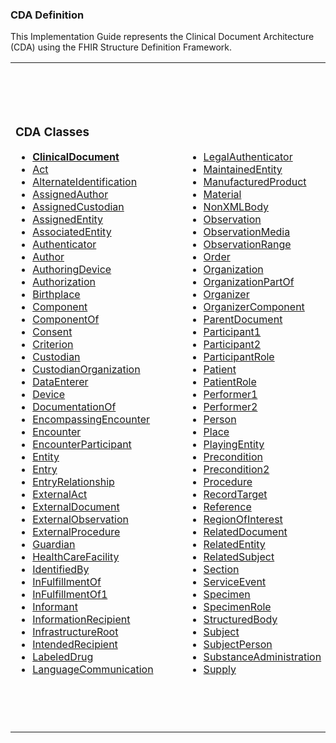 ### CDA Definition

This Implementation Guide represents the Clinical Document Architecture (CDA) using the FHIR Structure Definition Framework.
<table class="cda-table">
	<tbody>
	<tr>
		<td>
			<h3>CDA Classes</h3>
			<ul style="columns:2; column-gap:5em">
				<li><a href="StructureDefinition-ClinicalDocument.html"><strong>ClinicalDocument</strong></a></li>
				<li><a href="StructureDefinition-Act.html">Act</a></li>
				<li><a href="StructureDefinition-AlternateIdentification.html">AlternateIdentification</a></li>
				<li><a href="StructureDefinition-AssignedAuthor.html">AssignedAuthor</a></li>
				<li><a href="StructureDefinition-AssignedCustodian.html">AssignedCustodian</a></li>
				<li><a href="StructureDefinition-AssignedEntity.html">AssignedEntity</a></li>
				<li><a href="StructureDefinition-AssociatedEntity.html">AssociatedEntity</a></li>
				<li><a href="StructureDefinition-Authenticator.html">Authenticator</a></li>
				<li><a href="StructureDefinition-Author.html">Author</a></li>
				<li><a href="StructureDefinition-AuthoringDevice.html">AuthoringDevice</a></li>
				<li><a href="StructureDefinition-Authorization.html">Authorization</a></li>
				<li><a href="StructureDefinition-Birthplace.html">Birthplace</a></li>
				<li><a href="StructureDefinition-Component.html">Component</a></li>
				<li><a href="StructureDefinition-ComponentOf.html">ComponentOf</a></li>
				<li><a href="StructureDefinition-Consent.html">Consent</a></li>
				<li><a href="StructureDefinition-Criterion.html">Criterion</a></li>
				<li><a href="StructureDefinition-Custodian.html">Custodian</a></li>
				<li><a href="StructureDefinition-CustodianOrganization.html">CustodianOrganization</a></li>
				<li><a href="StructureDefinition-DataEnterer.html">DataEnterer</a></li>
				<li><a href="StructureDefinition-Device.html">Device</a></li>
				<li><a href="StructureDefinition-DocumentationOf.html">DocumentationOf</a></li>
				<li><a href="StructureDefinition-EncompassingEncounter.html">EncompassingEncounter</a></li>
				<li><a href="StructureDefinition-Encounter.html">Encounter</a></li>
				<li><a href="StructureDefinition-EncounterParticipant.html">EncounterParticipant</a></li>
				<li><a href="StructureDefinition-Entity.html">Entity</a></li>
				<li><a href="StructureDefinition-Entry.html">Entry</a></li>
				<li><a href="StructureDefinition-EntryRelationship.html">EntryRelationship</a></li>
				<li><a href="StructureDefinition-ExternalAct.html">ExternalAct</a></li>
				<li><a href="StructureDefinition-ExternalDocument.html">ExternalDocument</a></li>
				<li><a href="StructureDefinition-ExternalObservation.html">ExternalObservation</a></li>
				<li><a href="StructureDefinition-ExternalProcedure.html">ExternalProcedure</a></li>
				<li><a href="StructureDefinition-Guardian.html">Guardian</a></li>
				<li><a href="StructureDefinition-HealthCareFacility.html">HealthCareFacility</a></li>
				<li><a href="StructureDefinition-IdentifiedBy.html">IdentifiedBy</a></li>
				<li><a href="StructureDefinition-InFulfillmentOf.html">InFulfillmentOf</a></li>
				<li><a href="StructureDefinition-InFulfillmentOf1.html">InFulfillmentOf1</a></li>
				<li><a href="StructureDefinition-Informant.html">Informant</a></li>
				<li><a href="StructureDefinition-InformationRecipient.html">InformationRecipient</a></li>
				<li><a href="StructureDefinition-InfrastructureRoot.html">InfrastructureRoot</a></li>
				<li><a href="StructureDefinition-IntendedRecipient.html">IntendedRecipient</a></li>
				<li><a href="StructureDefinition-LabeledDrug.html">LabeledDrug</a></li>
				<li><a href="StructureDefinition-LanguageCommunication.html">LanguageCommunication</a></li>
				<li><a href="StructureDefinition-LegalAuthenticator.html">LegalAuthenticator</a></li>
				<li><a href="StructureDefinition-MaintainedEntity.html">MaintainedEntity</a></li>
				<li><a href="StructureDefinition-ManufacturedProduct.html">ManufacturedProduct</a></li>
				<li><a href="StructureDefinition-Material.html">Material</a></li>
				<li><a href="StructureDefinition-NonXMLBody.html">NonXMLBody</a></li>
				<li><a href="StructureDefinition-Observation.html">Observation</a></li>
				<li><a href="StructureDefinition-ObservationMedia.html">ObservationMedia</a></li>
				<li><a href="StructureDefinition-ObservationRange.html">ObservationRange</a></li>
				<li><a href="StructureDefinition-Order.html">Order</a></li>
				<li><a href="StructureDefinition-Organization.html">Organization</a></li>
				<li><a href="StructureDefinition-OrganizationPartOf.html">OrganizationPartOf</a></li>
				<li><a href="StructureDefinition-Organizer.html">Organizer</a></li>
				<li><a href="StructureDefinition-OrganizerComponent.html">OrganizerComponent</a></li>
				<li><a href="StructureDefinition-ParentDocument.html">ParentDocument</a></li>
				<li><a href="StructureDefinition-Participant1.html">Participant1</a></li>
				<li><a href="StructureDefinition-Participant2.html">Participant2</a></li>
				<li><a href="StructureDefinition-ParticipantRole.html">ParticipantRole</a></li>
				<li><a href="StructureDefinition-Patient.html">Patient</a></li>
				<li><a href="StructureDefinition-PatientRole.html">PatientRole</a></li>
				<li><a href="StructureDefinition-Performer1.html">Performer1</a></li>
				<li><a href="StructureDefinition-Performer2.html">Performer2</a></li>
				<li><a href="StructureDefinition-Person.html">Person</a></li>
				<li><a href="StructureDefinition-Place.html">Place</a></li>
				<li><a href="StructureDefinition-PlayingEntity.html">PlayingEntity</a></li>
				<li><a href="StructureDefinition-Precondition.html">Precondition</a></li>
				<li><a href="StructureDefinition-Precondition2.html">Precondition2</a></li>
				<li><a href="StructureDefinition-Procedure.html">Procedure</a></li>
				<li><a href="StructureDefinition-RecordTarget.html">RecordTarget</a></li>
				<li><a href="StructureDefinition-Reference.html">Reference</a></li>
				<li><a href="StructureDefinition-RegionOfInterest.html">RegionOfInterest</a></li>
				<li><a href="StructureDefinition-RelatedDocument.html">RelatedDocument</a></li>
				<li><a href="StructureDefinition-RelatedEntity.html">RelatedEntity</a></li>
				<li><a href="StructureDefinition-RelatedSubject.html">RelatedSubject</a></li>
				<li><a href="StructureDefinition-Section.html">Section</a></li>
				<li><a href="StructureDefinition-ServiceEvent.html">ServiceEvent</a></li>
				<li><a href="StructureDefinition-Specimen.html">Specimen</a></li>
				<li><a href="StructureDefinition-SpecimenRole.html">SpecimenRole</a></li>
				<li><a href="StructureDefinition-StructuredBody.html">StructuredBody</a></li>
				<li><a href="StructureDefinition-Subject.html">Subject</a></li>
				<li><a href="StructureDefinition-SubjectPerson.html">SubjectPerson</a></li>
				<li><a href="StructureDefinition-SubstanceAdministration.html">SubstanceAdministration</a></li>
				<li><a href="StructureDefinition-Supply.html">Supply</a></li>	
			</ul>
		</td>
		<td>
			<h3>V3 Complex Data Types</h3>
			<ul>
				<li><a href="StructureDefinition-AD.html">AD: PostalAddress</a></li>
				<li><a href="StructureDefinition-ADXP.html">ADXP: CharacterString</a></li>
				<li><a href="StructureDefinition-ANY.html">ANY: DataValue</a></li>
				<li><a href="StructureDefinition-BL.html">BL: Boolean</a></li>
				<li><a href="StructureDefinition-CD.html">CD: ConceptDescriptor</a></li>
				<li><a href="StructureDefinition-CE.html">CE: CodedWithEquivalents</a></li>
				<li><a href="StructureDefinition-CO.html">CO: CodedOrdinal</a></li>
				<li><a href="StructureDefinition-CR.html">CR: ConceptRole</a></li>
				<li><a href="StructureDefinition-CS.html">CS: CodedSimpleValue</a></li>
				<li><a href="StructureDefinition-CV.html">CV: CodedValue</a></li>
				<li><a href="StructureDefinition-ED.html">ED: EncapsulatedData</a></li>
				<li><a href="StructureDefinition-EIVL-TS.html">EIVL_TS: EventRelatedPeriodicInterval</a></li>
				<li><a href="StructureDefinition-EN.html">EN: EntityName</a></li>
				<li><a href="StructureDefinition-ENXP.html">ENXP: Entity Name Part</a></li>
				<li><a href="StructureDefinition-II.html">II: InstanceIdentifier</a></li>
				<li><a href="StructureDefinition-INT-POS.html">INT_POS: Positive integer numbers</a></li>
				<li><a href="StructureDefinition-INT.html">INT: IntegerNumber</a></li>
				<li><a href="StructureDefinition-IVL-INT.html">IVL_INT: Interval</a></li>
				<li><a href="StructureDefinition-IVL-PQ.html">IVL_PQ: Interval</a></li>
				<li><a href="StructureDefinition-IVL-TS.html">IVL_TS: Interval</a></li>
				<li><a href="StructureDefinition-IVXB-INT.html">IVXB_INT: Interval Boundary IntegerNumber</a></li>
				<li><a href="StructureDefinition-IVXB-PQ.html">IVXB_PQ: Interval Boundary PhysicalQuantity</a></li>
				<li><a href="StructureDefinition-IVXB-TS.html">IVXB_TS: Interval Boundary PointInTime</a></li>
				<li><a href="StructureDefinition-MO.html">MO: MonetaryAmount</a></li>
				<li><a href="StructureDefinition-ON.html">ON: OrganizationName</a></li>
				<li><a href="StructureDefinition-PIVL-TS.html">PIVL_TS: PeriodicIntervalOfTime</a></li>
				<li><a href="StructureDefinition-PN.html">PN: PersonName</a></li>
				<li><a href="StructureDefinition-PQ.html">PQ: PhysicalQuantity</a></li>
				<li><a href="StructureDefinition-PQR.html">PQR: PhysicalQuantityRepresentation</a></li>
				<li><a href="StructureDefinition-QTY.html">QTY: Quantity</a></li>
				<li><a href="StructureDefinition-REAL.html">REAL: RealNumber</a></li>
				<li><a href="StructureDefinition-RTO-PQ-PQ.html">RTO_PQ_PQ: Ratio</a></li>
				<li><a href="StructureDefinition-SC.html">SC: CharacterStringWithCode</a></li>
				<li><a href="StructureDefinition-ST.html">ST: CharacterString</a></li>
				<li><a href="StructureDefinition-SXCM-TS.html">SXCM_TS: GeneralTimingSpecification</a></li>
				<li><a href="StructureDefinition-SXPR-TS.html">SXPR_TS: Component part of GTS</a></li>
				<li><a href="StructureDefinition-TEL.html">TEL: TelecommunicationAddress</a></li>
				<li><a href="StructureDefinition-TN.html">TN: TrivialName</a></li>
				<li><a href="StructureDefinition-TS.html">TS: PointInTime</a></li>
			</ul>
		</td>
		<td>
			<h3>V3 Simple Data Types</h3>
			<ul>
				<li><a href="StructureDefinition-bin.html">bin: Binary Data</a></li>
				<li><a href="StructureDefinition-bl-simple.html">bl: Boolean</a></li>
				<li><a href="StructureDefinition-bn.html">bn: BooleanNonNull</a></li>
				<li><a href="StructureDefinition-cs-simple.html">cs: Coded Simple Value</a></li>
				<li><a href="StructureDefinition-int-simple.html">int: Integer Number</a></li>
				<li><a href="StructureDefinition-oid.html">oid: ISO Object Identifier</a></li>
				<li><a href="StructureDefinition-probability.html">probability: Probability</a></li>
				<li><a href="StructureDefinition-real-simple.html">real: Real Number</a></li>
				<li><a href="StructureDefinition-ruid.html">ruid: HL7 Reserved Identifier Scheme</a></li>
				<li><a href="StructureDefinition-st-simple.html">st: Character String</a></li>
				<li><a href="StructureDefinition-ts-simple.html">ts: Point in Time</a></li>
				<li><a href="StructureDefinition-uid.html">uid: Unique Identifier String</a></li>
				<li><a href="StructureDefinition-url.html">url: Universal Resource Locator</a></li>
				<li><a href="StructureDefinition-uuid.html">uuid: DCE Universal Unique Identifier</a></li>
			</ul>
		</td>
		<td>
			<h3>ADHA ClinicalDocument</h3>
			<ul>
				<li><a href="StructureDefinition-au-ClinicalDocument.html">au-ClinicalDocument</a></li>
				<li><a href="StructureDefinition-au-RecordTarget.html">au-RecordTarget</a></li>
				<li><a href="StructureDefinition-au-PatientRole.html">au-PatientRole</a></li>
				<li><a href="StructureDefinition-au-Patient.html">au-Patient</a></li>
			</ul>
		</td>
		<td>
			<h3>ADHA Extensions</h3>
			<ul>
				<li><a href="StructureDefinition-ext-asEntityIdentifier.html">ext-asEntityIdentifier</a></li>
				<li><a href="StructureDefinition-ext-completionCode.html">ext-completionCode</a></li>
			</ul>
		</td>
	</tr>
	</tbody>
</table>